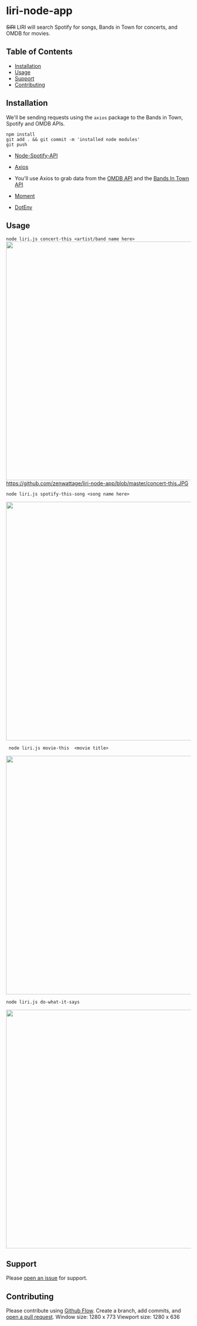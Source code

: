 # liri-node-app
~~SIRI~~ LIRI will search Spotify for songs, Bands in Town for concerts, and OMDB for movies.

## Table of Contents

- [Installation](#installation)
- [Usage](#usage)
- [Support](#support)
- [Contributing](#contributing)


## Installation

 We'll be sending requests using the `axios` package to the Bands in Town, Spotify and OMDB APIs.

 ```
 npm install 
 git add . && git commit -m 'installed node modules'
 git push

 ```

* [Node-Spotify-API](https://www.npmjs.com/package/node-spotify-api)

* [Axios](https://www.npmjs.com/package/axios)

* You'll use Axios to grab data from the [OMDB API](http://www.omdbapi.com) and the [Bands In Town API](http://www.artists.bandsintown.com/bandsintown-api)

* [Moment](https://www.npmjs.com/package/moment)

* [DotEnv](https://www.npmjs.com/package/dotenv)


## Usage


 ``` node liri.js concert-this <artist/band name here> ```
 <img src="https://github.com/zenwattage/liri-node-app/blob/master/concert-this.JPG" width="650">
 https://github.com/zenwattage/liri-node-app/blob/master/concert-this.JPG

``` node liri.js spotify-this-song <song name here> ```

<img src="https://github.com/zenwattage/liri-node-app/blob/master/spotify-this.JPG" width="650">

``` node liri.js movie-this  <movie title>```

<img src="https://github.com/zenwattage/liri-node-app/blob/master/movie-this.JPG" width="650">

``` node liri.js do-what-it-says ```

<img src="https://github.com/zenwattage/liri-node-app/blob/master/do-what-it-says.JPG" width="650">



  


## Support

Please [open an issue](https://github.com/zenwattage/liri-node-app/issues/new) for support.

## Contributing

Please contribute using [Github Flow](https://guides.github.com/introduction/flow/). Create a branch, add commits, and [open a pull request](https://github.com/zenwattage/liri-node-app/compare).
Window size: 1280 x 773
Viewport size: 1280 x 636